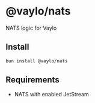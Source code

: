 # @vaylo/nats

NATS logic for Vaylo

## Install

```bash
bun install @vaylo/nats
```

## Requirements

- NATS with enabled JetStream
